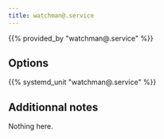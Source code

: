 ```yaml
---
title: watchman@.service
---
```


{{% provided_by "watchman@.service" %}}

## Options

{{% systemd_unit "watchman@.service" %}}

## Additionnal notes

Nothing here.